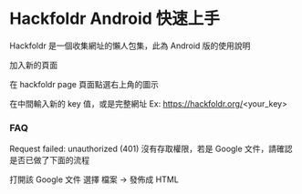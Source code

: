 # Hackfoldr Android 快速上手

Hackfoldr 是一個收集網址的懶人包集，此為 Android 版的使用說明

加入新的頁面

在 hackfoldr page 頁面點選右上角的圖示

在中間輸入新的 key 值，或是完整網址 Ex: https://hackfoldr.org/<your_key>

### FAQ

Request failed: unauthorized (401)
沒有存取權限，若是 Google 文件，請確認是否已做了下面的流程

打開該 Google 文件
選擇 檔案 -> 發佈成 HTML
